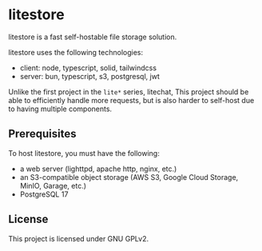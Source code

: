 # litestore

litestore is a fast self-hostable file storage solution.

litestore uses the following technologies:

-   client: node, typescript, solid, tailwindcss
-   server: bun, typescript, s3, postgresql, jwt

Unlike the first project in the `lite*` series, litechat,
This project should be able to efficiently handle more requests,
but is also harder to self-host due to having multiple components.

## Prerequisites

To host litestore, you must have the following:

-   a web server (lighttpd, apache http, nginx, etc.)
-   an S3-compatible object storage (AWS S3, Google Cloud Storage, MinIO, Garage, etc.)
-   PostgreSQL 17

## License

This project is licensed under GNU GPLv2.
